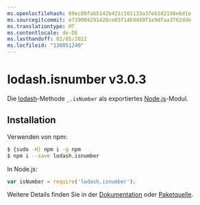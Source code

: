 ```yaml
---
ms.openlocfilehash: 69ec89fab5142b421c101133a37eb1d2198e6d1e
ms.sourcegitcommit: e739004291428ce83f14b9d49f1e9dfaa3762dde
ms.translationtype: HT
ms.contentlocale: de-DE
ms.lasthandoff: 02/05/2022
ms.locfileid: "138051240"
---
```

# <a name="lodashisnumber-v303"></a>lodash.isnumber v3.0.3

Die [lodash](https://lodash.com/)-Methode `_.isNumber` als exportiertes [Node.js](https://nodejs.org/)-Modul.

## <a name="installation"></a>Installation

Verwenden von npm:
```bash
$ {sudo -H} npm i -g npm
$ npm i --save lodash.isnumber
```

In Node.js:
```js
var isNumber = require('lodash.isnumber');
```

Weitere Details finden Sie in der [Dokumentation](https://lodash.com/docs#isNumber) oder [Paketquelle](https://github.com/lodash/lodash/blob/3.0.3-npm-packages/lodash.isnumber).
